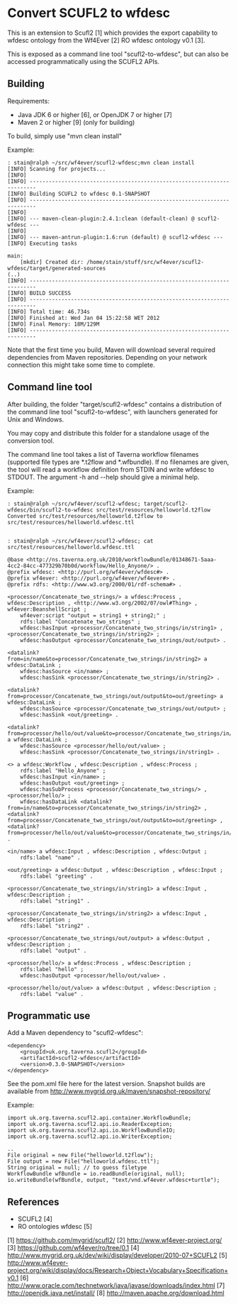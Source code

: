 Convert SCUFL2 to wfdesc
========================

This is an extension to Scufl2 [1] which provides the export capability
to wfdesc ontology from the Wf4Ever [2] RO wfdesc ontology v0.1 [3].

This is exposed as a command line tool "scufl2-to-wfdesc", but can also
be accessed programmatically using the SCUFL2 APIs.






Building
--------

Requirements:
 * Java JDK 6 or higher [6], or OpenJDK 7 or higher [7]
 * Maven 2 or higher [9]  (only for building)

To build, simply use "mvn clean install"

Example:

    : stain@ralph ~/src/wf4ever/scufl2-wfdesc;mvn clean install
    [INFO] Scanning for projects...
    [INFO]                                                                         
    [INFO] ------------------------------------------------------------------------
    [INFO] Building SCUFL2 to wfdesc 0.1-SNAPSHOT
    [INFO] ------------------------------------------------------------------------
    [INFO] 
    [INFO] --- maven-clean-plugin:2.4.1:clean (default-clean) @ scufl2-wfdesc ---
    [INFO] 
    [INFO] --- maven-antrun-plugin:1.6:run (default) @ scufl2-wfdesc ---
    [INFO] Executing tasks

    main:
        [mkdir] Created dir: /home/stain/stuff/src/wf4ever/scufl2-wfdesc/target/generated-sources
    (..)
    [INFO] ------------------------------------------------------------------------
    [INFO] BUILD SUCCESS
    [INFO] ------------------------------------------------------------------------
    [INFO] Total time: 46.734s
    [INFO] Finished at: Wed Jan 04 15:22:58 WET 2012
    [INFO] Final Memory: 18M/129M
    [INFO] ------------------------------------------------------------------------


Note that the first time you build, Maven will download several
required dependencies from Maven repositories. Depending on your network
connection this might take some time to complete.



Command line tool
-----------------

After building, the folder "target/scufl2-wfdesc" contains a
distribution of the command line tool "scufl2-to-wfdesc", with launchers
generated for Unix and Windows.

You may copy and distribute this folder for a standalone usage of the
conversion tool.

The command line tool takes a list of Taverna workflow filenames (supported file
types are *.t2flow and *.wfbundle). If no filenames are given, the tool
will read a workflow definition from STDIN and write wfdesc to STDOUT.
The argument -h  and --help should give a minimal help.



Example:

    : stain@ralph ~/src/wf4ever/scufl2-wfdesc; target/scufl2-wfdesc/bin/scufl2-to-wfdesc src/test/resources/helloworld.t2flow 
    Converted src/test/resources/helloworld.t2flow to src/test/resources/helloworld.wfdesc.ttl


    : stain@ralph ~/src/wf4ever/scufl2-wfdesc; cat src/test/resources/helloworld.wfdesc.ttl 

    @base <http://ns.taverna.org.uk/2010/workflowBundle/01348671-5aaa-4cc2-84cc-477329b70b0d/workflow/Hello_Anyone/> .
    @prefix wfdesc: <http://purl.org/wf4ever/wfdesc#> .
    @prefix wf4ever: <http://purl.org/wf4ever/wf4ever#> .
    @prefix rdfs: <http://www.w3.org/2000/01/rdf-schema#> .

    <processor/Concatenate_two_strings/> a wfdesc:Process , wfdesc:Description , <http://www.w3.org/2002/07/owl#Thing> , wf4ever:BeanshellScript ;
        wf4ever:script "output = string1 + string2;" ;
        rdfs:label "Concatenate_two_strings" ;
        wfdesc:hasInput <processor/Concatenate_two_strings/in/string1> , <processor/Concatenate_two_strings/in/string2> ;
        wfdesc:hasOutput <processor/Concatenate_two_strings/out/output> .

    <datalink?from=in/name&to=processor/Concatenate_two_strings/in/string2> a wfdesc:DataLink ;
        wfdesc:hasSource <in/name> ;
        wfdesc:hasSink <processor/Concatenate_two_strings/in/string2> .

    <datalink?from=processor/Concatenate_two_strings/out/output&to=out/greeting> a wfdesc:DataLink ;
        wfdesc:hasSource <processor/Concatenate_two_strings/out/output> ;
        wfdesc:hasSink <out/greeting> .

    <datalink?from=processor/hello/out/value&to=processor/Concatenate_two_strings/in/string1> a wfdesc:DataLink ;
        wfdesc:hasSource <processor/hello/out/value> ;
        wfdesc:hasSink <processor/Concatenate_two_strings/in/string1> .

    <> a wfdesc:Workflow , wfdesc:Description , wfdesc:Process ;
        rdfs:label "Hello_Anyone" ;
        wfdesc:hasInput <in/name> ;
        wfdesc:hasOutput <out/greeting> ;
        wfdesc:hasSubProcess <processor/Concatenate_two_strings/> , <processor/hello/> ;
        wfdesc:hasDataLink <datalink?from=in/name&to=processor/Concatenate_two_strings/in/string2> , <datalink?from=processor/Concatenate_two_strings/out/output&to=out/greeting> , <datalink?from=processor/hello/out/value&to=processor/Concatenate_two_strings/in/string1> .

    <in/name> a wfdesc:Input , wfdesc:Description , wfdesc:Output ;
        rdfs:label "name" .

    <out/greeting> a wfdesc:Output , wfdesc:Description , wfdesc:Input ;
        rdfs:label "greeting" .

    <processor/Concatenate_two_strings/in/string1> a wfdesc:Input , wfdesc:Description ;
        rdfs:label "string1" .

    <processor/Concatenate_two_strings/in/string2> a wfdesc:Input , wfdesc:Description ;
        rdfs:label "string2" .

    <processor/Concatenate_two_strings/out/output> a wfdesc:Output , wfdesc:Description ;
        rdfs:label "output" .

    <processor/hello/> a wfdesc:Process , wfdesc:Description ;
        rdfs:label "hello" ;
        wfdesc:hasOutput <processor/hello/out/value> .

    <processor/hello/out/value> a wfdesc:Output , wfdesc:Description ;
        rdfs:label "value" .



Programmatic use
----------------

Add a Maven dependency to "scufl2-wfdesc":

    <dependency>
        <groupId>uk.org.taverna.scufl2</groupId>
        <artifactId>scufl2-wfdesc</artifactId>
        <version>0.3.0-SNAPSHOT</version>
    </dependency>

See the pom.xml file here for the latest version. Snapshot builds are
available from http://www.mygrid.org.uk/maven/snapshot-repository/

Example:

    import uk.org.taverna.scufl2.api.container.WorkflowBundle;
    import uk.org.taverna.scufl2.api.io.ReaderException;
    import uk.org.taverna.scufl2.api.io.WorkflowBundleIO;
    import uk.org.taverna.scufl2.api.io.WriterException;

    ..
    File original = new File("helloworld.t2flow");
    File output = new File("helloworld.wfdesc.ttl");
    String original = null; // to guess filetype
    WorkflowBundle wfBundle = io.readBundle(original, null);
    io.writeBundle(wfBundle, output, "text/vnd.wf4ever.wfdesc+turtle");





References
----------
 * SCUFL2 [4]
 * RO ontologies wfdesc [5]



[1] https://github.com/mygrid/scufl2/
[2] http://www.wf4ever-project.org/
[3] https://github.com/wf4ever/ro/tree/0.1
[4] http://www.mygrid.org.uk/dev/wiki/display/developer/2010-07+SCUFL2
[5] http://www.wf4ever-project.org/wiki/display/docs/Research+Object+Vocabulary+Specification+v0.1
[6] http://www.oracle.com/technetwork/java/javase/downloads/index.html
[7] http://openjdk.java.net/install/
[8] http://maven.apache.org/download.html
